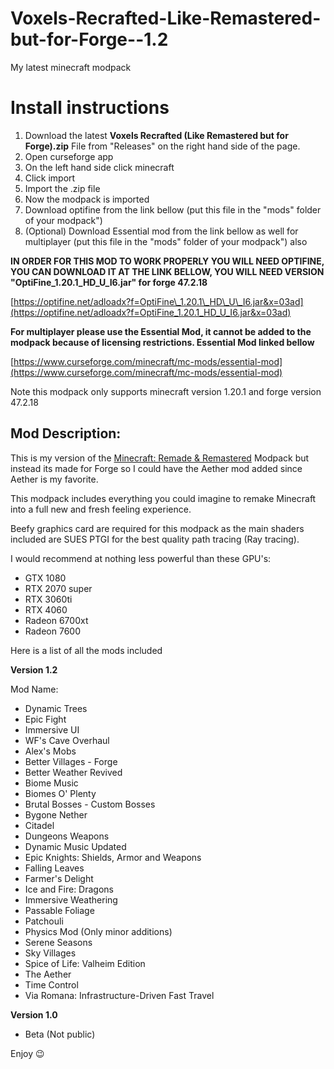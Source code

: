 # Voxels-Recrafted-Like-Remastered-but-for-Forge--1.2
My latest minecraft modpack

# Install instructions

1. Download the latest **Voxels Recrafted (Like Remastered but for Forge).zip** File from "Releases" on the right hand side of the page.
2. Open curseforge app
3. On the left hand side click minecraft
4. Click import
5. Import the .zip file
6. Now the modpack is imported
7. Download optifine from the link bellow (put this file in the "mods" folder of your modpack")
8. (Optional) Download Essential mod from the link bellow as well for multiplayer (put this file in the "mods" folder of your modpack") also


**IN ORDER FOR THIS MOD TO WORK PROPERLY YOU WILL NEED OPTIFINE, YOU CAN DOWNLOAD IT AT THE LINK BELLOW, YOU WILL NEED VERSION "OptiFine\_1.20.1\_HD\_U\_I6.jar" for forge 47.2.18**

[https://optifine.net/adloadx?f=OptiFine\_1.20.1\_HD\_U\_I6.jar&x=03ad](https://optifine.net/adloadx?f=OptiFine_1.20.1_HD_U_I6.jar&x=03ad)

**For multiplayer please use the Essential Mod, it cannot be added to the modpack because of licensing restrictions. Essential Mod linked bellow**

[https://www.curseforge.com/minecraft/mc-mods/essential-mod](https://www.curseforge.com/minecraft/mc-mods/essential-mod)

Note this modpack only supports minecraft version 1.20.1 and forge version 47.2.18

**Mod Description:**
--------------------

This is my version of the [Minecraft: Remade & Remastered](https://www.youtube.com/watch?v=--ZpBg1Chts&pp=ygUhbWluZWNyYWZ0IHJlbWFrZSBtb2RwYWNrIG1vZHJpbnRo) Modpack but instead its made for Forge so I could have the Aether mod added since Aether is my favorite.

This modpack includes everything you could imagine to remake Minecraft into a full new and fresh feeling experience.

Beefy graphics card are required for this modpack as the main shaders included are SUES PTGI for the best quality path tracing (Ray tracing).

I would recommend at nothing less powerful than these GPU's:

*   GTX 1080
*   RTX 2070 super
*   RTX 3060ti
*   RTX 4060
*   Radeon 6700xt
*   Radeon 7600

Here is a list of all the mods included

**__Version 1.2__**

Mod Name:

*   Dynamic Trees
*   Epic Fight
*   Immersive UI
*   WF's Cave Overhaul
*   Alex's Mobs
*   Better Villages - Forge
*   Better Weather Revived
*   Biome Music
*   Biomes O' Plenty
*   Brutal Bosses - Custom Bosses
*   Bygone Nether
*   Citadel
*   Dungeons Weapons
*   Dynamic Music Updated
*   Epic Knights: Shields, Armor and Weapons
*   Falling Leaves
*   Farmer's Delight
*   Ice and Fire: Dragons
*   Immersive Weathering
*   Passable Foliage
*   Patchouli
*   Physics Mod (Only minor additions)
*   Serene Seasons
*   Sky Villages
*   Spice of Life: Valheim Edition
*   The Aether
*   Time Control
*   Via Romana: Infrastructure-Driven Fast Travel

**__Version 1.0__**

*   Beta (Not public)

Enjoy 😉
